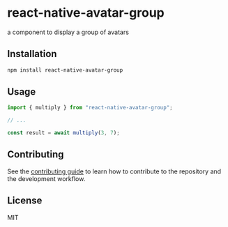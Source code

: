 # react-native-avatar-group

a component to display a group of avatars

## Installation

```sh
npm install react-native-avatar-group
```

## Usage

```js
import { multiply } from "react-native-avatar-group";

// ...

const result = await multiply(3, 7);
```

## Contributing

See the [contributing guide](CONTRIBUTING.md) to learn how to contribute to the repository and the development workflow.

## License

MIT

